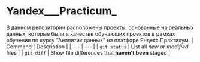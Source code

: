 # Yandex___Practicum_
В данном репозитории расположены проекты, основанные на реальных данных, которые были в качестве обучающих проектов в рамках обучения по курсу "Аналитик данных" на платфоре Яндекс.Практикум.
| Command | Description |
| --- | --- |
| `git status` | List all *new or modified* files |
| `git diff` | Show file differences that **haven't been** staged |

